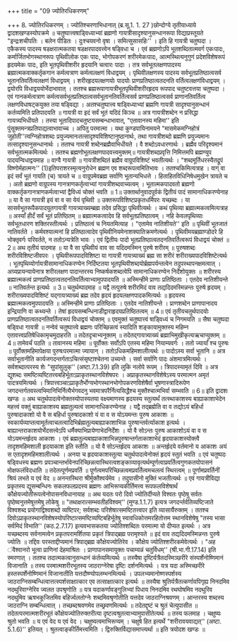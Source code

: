 +++
title = "09 ज्योतिरधिकरणम्"

+++
8. ज्योतिरधिकरणम् । ज्योतिश्चरणाभिधानात् (ब्र.सू.1. 1. 27 )छोन्दोग्ये तृतीयाध्याये द्वादशखण्डस्योपक्रमे ॥ चतुष्पात्त्वषाड्विध्याभ्यां ब्रह्मणो गायत्रीसादृश्यानुसन्धानरूपा विद्याप्रस्तूयते "इन्द्रःशचीपतिः । बलेन पीडितः । दुःश्चयवनो वृषा । समित्सुसासहिः'' । इति हि गायत्री चतुष्पदा । एकैकस्य पादस्य षडक्षरात्मकतया षडक्षरपादवत्त्वेन षड्विधा च । एवं ब्रह्मणोऽपि भूतशब्दितात्मवर्ग एकःपादः, कर्मार्जितभोगस्थानरूपः पृथिवीलोक एकः पादः, भोगोपकरणं शरीरमेकःपादः, आत्मस्थित्यनुगुणं प्रदेशविशेषरूपं हृदयमेकः पादः, इति भूतपृथिवीशरीर हृदयानि चत्वारः पादाः । तत्र सर्वभूतलक्षणपादस्य ब्रह्मात्मकवाक्कर्तृकगान कर्मत्वत्राण कर्मत्वलक्षणं विधाद्वयम् । पृथिवीलक्षणस्य पादस्य सर्वभूतप्रतिष्ठात्वसर्व भूतानतिवर्तित्वलक्षणं विधाद्वयम् । शरीरहृदयलक्षणयोः पादयोः प्राणप्रतिष्ठात्वतदनति वर्तित्वलक्षणंविधाद्वयम् । द्वयोरपि विधाद्वययोर्भेदाभावात् । ततश्च ब्रह्मरूपागायत्रीभूतपृथिवीशरीरहृदय रूपपाद चतुष्टवत्तया चतुष्पदा । एवं गानकर्मत्वत्राण कर्मत्वसर्वभूतप्रतिष्ठात्वसर्वभूतानतिवर्तित्वसर्व प्राणप्रतिष्ठात्वसर्व प्राणानतिवर्तित्व लक्षणविधाषट्कयुक्त तया षड्विद्या । अतश्चतुष्पात्त्व षाड्विध्याभ्यां ब्रह्मणि गायत्री सादृश्यानुसन्धानं कर्तव्यमिति प्रतिपादयति ॥ गायत्री वा इदं सर्वं भूतं यदिदं किञ्च ॥ अत्र गायत्रीशब्देन न प्रसिद्धा गायत्र्यभिधीयते । तस्या भूतादिपादचतुष्टयसम्बन्धाभावात्, "एतावानस्य महिमा'' इति पुंसूक्तमन्त्रप्रतिपाद्यत्वाभावाच्च । अपितु परमात्मा । यथा कुण्डपायिनामयने "मासमेकमग्निहोत्रं जुहोती''त्यग्निहोत्रशब्दः प्रयुज्यमानःतत्सादृश्यविशिष्टानुष्ठानार्थः, तथा गायत्रीशब्दो ब्रह्मणि प्रयुज्यमानः तत्सादृश्यानुसन्धानार्थः । ततश्च गायत्री शब्देनब्रह्मैवाभिधीयते । वै शब्दोऽवधारणार्थः । ब्रह्मैव परिदृश्यमानं सर्वभूतात्मकमित्यर्थः । ततश्च ब्रह्मणोभूतलक्षणपादवत्त्वमुक्तम्॥ गायत्रीशब्दप्रवृत्ति निमित्तमपि ब्रह्मण्युप पादयन्विधाद्वयमाह ॥ वाग्वै गायत्री ॥ गायत्रीशब्दितं ब्रह्मैव वाग्रूपविशिष्टं भवतीत्यर्थः । "शब्दमूर्तिधरस्यैतद्रूपं विष्णोर्महात्मनः'' (1)इतिपराशरस्मृत्यनुरोधेन ब्रह्मण एव शब्दरूपत्वमितिभावः । ततश्चकिमित्यत्राह । वाग् वा इदं सर्वं भूतं गायति (च) त्रायते च ॥ वाग्रूपमेवब्रह्म सर्वाणि भूतान्यभिधत्ते । हिताहितविधिनिषेधमुखेन त्रायते च । अतो ब्रह्मणो वाग्रूपस्य गानत्राणकर्तृत्वाभ्यां गायत्रीशब्दवाच्यत्वम् । भूतात्मकपादवतो ब्रह्मणो वाक्कर्तृकगानत्राणकर्मत्वाभ्यां द्वैविध्यं चोक्तं भवति ॥ 1॥ उक्तार्थानुवादपूर्वकं द्वितीयं पादं सामानाधिकरण्येनाह ॥ या वै सा गायत्री इयं वा व सा येयं पृथिवी ॥ उक्तरूपविशिष्टप्रकृतधर्मिपरः यच्छब्दः । या सासर्वभूतरूपैकपादयुतगायत्री गायत्र्याख्यम्ब्रह्म तदेव प्रसिद्धा पृथिवीत्यर्थः । कथं पृथिव्या ब्रह्मात्मकत्वमित्यत्राह ॥ अस्याँ हीदँ सर्वं भूतं प्रतिष्ठितम् ॥ ब्रह्मात्मकत्वादेव हि सर्वभूतप्रतिष्ठात्वम् । नहि केवलपृथिव्याः सर्वभूतधारण शक्तिरस्तीत्यर्थः । प्रतिष्ठात्वं च नियतमित्याह । "एतामेव नातिशीयते'' इति ॥ पृथिवीं भूतजातं नातिवर्तते । कर्मवश्यात्मनां हि प्रतिष्ठात्वादेव पृथिवीनियमेनाशक्यातिक्रमणेत्यर्थः । पृथिवीमयब्रह्माण्डोदरे हि भोक्तृवर्गः परिवर्तते, न ततोऽन्यत्रेति भावः । एवं द्वितीयः पादो भूतप्रतिष्ठात्वतदनतिवर्तित्वरूपं विधाद्वयं चोक्तं ॥ 2॥ अथ तृतीयं पादमाह ॥ या वै सा पृथिवीयं वाव सा यदिदमस्मिन् पुरुषे शरीरम् ॥ पुरुषशब्दः शरीरविशिष्टजीवपरः । पृथिवीरूपपादविशिष्टा या गायत्री गायत्र्याख्यं ब्रह्म सा शरीरं शरीराख्यपादविशिष्टेत्यर्थः । भूतपृथिव्योर्गायत्रीसामानाधिकरण्येन निर्दिष्टतया भूतपृथिवीशब्दयोर्ब्रह्मपर्यन्तत्वेन तदुपस्थापनक्षमत्वात् । अग्र्यप्रायन्यायेनात्र शरीरलक्षण पादान्तरस्य निष्कर्षकशब्दत्वेपि सामानाधिकरण्येन निर्देशोयुक्तः ॥ शरीरस्य ब्रह्मात्मकत्वं प्राणप्रतिष्ठात्वतदनतिवर्तित्वाभ्यामुपपादयति ॥ अस्मिन्हीमे प्राणाः प्रतिष्ठिताः । एतदेव नातिशीयन्ते ॥ नातिवर्तन्त इत्यर्थः ॥ 3॥ चतुर्थम्पादमाह ॥ यद्वै तत्पुरुषे शरीरमिदं वाव तद्यदिदमस्मिन्नन्तः पुरुषे हृदयम् । शरीराख्यपादविशिष्टं यद्गायत्र्याख्यं ब्रह्म तदेव हृदयं हृदयलक्षणपादकमित्यर्थः ॥ हृदयस्य ब्रह्मात्मकत्वमुपपादयति ॥ अस्मिन्हीमे प्राणाः प्रतिष्ठिताः । एतदेव नातिशीयन्ते । प्राणशब्देन प्राणापानादय इन्द्रियाणि वा कथ्यन्ते । तेषां हृदयसम्बन्धिनाडीद्वाराहृदयप्रतिष्ठितत्वम् ॥ 4॥ एवं तृतीयचतुर्थपादयोः प्राणप्रतिष्ठात्वतदनतिवर्तित्वरूपं विधाद्वयं चोक्तम् ॥ एवमुक्तं चतुष्पात्त्वं षाड्विध्यं च निगमयति ॥ सैषा चतुष्पदा षड्विधा गायत्री ॥ नन्वेवं चतुष्पात्त्वे ब्रह्मणः परिच्छिन्नत्वं स्यादिति शङ्कायामुक्तस्य महिम्न एतावत्त्वप्रतिषेधिकामृचमुदाहरति ॥ तदेतदृचाभ्यनूक्तम् ॥ तदेतद्गायत्र्याख्यं ब्रह्माभिमुखीकृत्यऋचाप्युक्तम् ॥ 4॥ तामेवर्चं पठति ॥ तावानस्य महिमा ॥ पूर्वोक्तः सर्वोऽपि एतस्य महिमा नियाम्यवर्गः । ततो ज्यायाँ श्च पुरुषः ॥ पूर्वोक्तमहिमापेक्षया पुरुषःपरमात्मा ज्यायान् । ततोऽधिकमहिमशालीत्यर्थः ॥ पादोऽस्य सर्वा भूतानि ॥ अत्र सर्वाभूतानीति कार्यजगदन्तर्गताऽचित्संसृष्टाश्चेतना उच्यन्ते । सर्वा सर्वाणि पादः अंशमात्रमित्यर्थः । सर्वशब्दात्परस्य शेः "सुपांसुलुक्'' (अष्टा.7.1.39) इति लुकि नलोपे रूपम् । त्रिपादस्यामृतं दिवि ॥ अत्र द्युशब्दः समष्टिव्यष्टितत्त्वबहिर्भूताऽप्राकृतस्थानविशेषपरः । अप्राकृतस्थानविशेषेऽस्य परमात्मन अमृतं पादत्रयमित्यर्थः । त्रिपात्त्वञ्चाऽप्राकृतैर्भोग्यभोगस्थानभोगोपकरणविशेषैर्वा भूषणास्त्रादिरूपेण जगदन्तर्गतवस्त्वभिमानिभिर्नित्यैर्भगवदनु भवमात्रपरैर्नित्यसिद्धैश्च मुक्तैश्चात्मभिर्वा सम्भवति ॥ 6॥ इति द्वादशः खण्डः ॥ अथ चतुर्थपादत्वेनोक्तस्योपास्यतया वक्ष्यमाणस्य हृदयस्य स्तुत्यर्थं तत्स्थाकाशस्य बाह्याकाशाभेदेन महत्त्वं वक्तुं बाह्याकाशस्य ब्रह्मतुल्यत्वं सामानाधिकरण्येनाह । यद्वै तद्ब्रह्मेति वा व तद्योऽयं बहिर्धा पुरुषादाकाशो यो वै स बहिर्धा पुरुषादकाशो यं वा व स योऽयमन्तः पुरुष आकाशः ॥ स्वकार्यव्याप्तत्वामूर्तत्वाचलत्वादिभिर्ब्रह्मतुल्यबाह्याकाशाभिन्नः पुरुषान्तर्वर्त्याकाश इत्यर्थः । बाह्यान्तराकाशयोर्भेदसत्त्वेऽपि धर्मैक्याभिप्रायेणाभेदनिर्देशः । यो वै सोऽन्तः पुरुष आकाशोऽयं वा व स योऽयमन्तर्हृदय आकाशः । एवं ब्रह्मतुल्यबाह्याकाशाभिन्नपुरुषान्तर्गताकाशाभेदं हृदयाकाशस्योक्त्वै तादृशमहिमशाली हृदयाकाश इति स्तौति ॥ यो वै सोऽन्तर्हृदय आकाशः ॥ अन्तर्हृदये वर्तमानो य आकाशः अयं स एतादृशमहिमशालीत्यर्थः । अनया च हृदयाकाशस्तुत्या चतुर्थपादत्वेनोक्तं हृदयं स्तुतं भवति ॥ एवं चतुष्पदः षड्विधस्य ब्रह्मणः प्रपञ्चान्तर्भावेनपरिच्छिन्नत्वास्थिरत्वशङ्काव्यावृत्यर्थम्पूर्णत्वाप्रवर्तित्वगुणकतयोपासनं मोक्षफलंविदधाति ॥ तदेतत्पूर्णमप्रवर्ति ॥ पूर्णत्वमपरिच्छिन्नत्वमप्रवर्तित्वमचलत्वं स्थिरत्वम् ॥ पूर्णामप्रवर्तिनीं श्रियं लभते य एवं वेद ॥ अनन्तस्थिरा श्रीर्मुक्तैश्वर्यमेव । तदुपासीनो मुक्तिं भजतीत्यर्थः ॥ एवं गायत्रीविद्या प्रकृतस्य द्युसम्बन्धिनः सकलफलप्रदस्य ब्रह्मणः आभिरूप्यकीर्तिमत्त्व रूपफलविशेषार्थं कौक्षेयज्योतीरूपत्वेनोपासनविधानायाह ॥ अथ यदतः परो दिवो ज्योतिर्दीप्यते विश्वतः पृष्ठेषु सर्वतः पृष्ठेष्वनुत्तमेषूत्तमेषु लोकेषु ॥ "तथाक्षरात्सम्भवतीहविश्वम्'' (मुण्ड.1.1.7) इत्यत्र जगदर्न्तर्वतिव्यष्टिजाते विश्वशब्द प्रयोगाद्विश्वशब्दो व्यष्टिपर; सर्वशब्दः परिशेषात्समष्टितत्त्वपर इति व्यासार्यैरुक्तम् । ततश्च दिवोऽप्राकृतस्थानविशेषस्योपरिष्टात्समष्टिव्यष्टिबहिर्भूतेषु स्वावधिकोत्तमरहितोत्तम स्थानविशेषेषु "तस्य भासा सर्वमिदं विभाति'' (कठ.2.7.17) इत्यवभासकतया ज्योतिश्शब्दितः परमात्मा यो दीप्यत इत्यर्थः । अत्र यच्छब्दस्य सर्वनामत्वेन प्रकृतपरामर्शितया प्रकृतं त्रिपाद्ब्रह्म परामृश्यते ॥ इदं वाव तद्यदिदमस्मिन्नन्तः पुरुषे ज्योतिः ॥ तद्दिवः परस्ताद्दीप्यमानं त्रिपाद्ब्रह्म कौक्षेयज्योतिरेव । कौक्षेय ज्योतिश्शरीरकमेवेत्यर्थः । "अह ंवैश्वानरो भूत्वा प्राणिनां देहमाश्रितः । प्राणापानसमायुक्तः पचाम्यन्नं चतुर्विधम्'' (श्री.भा.गी.17.14) इति स्मरणात् । ततश्च तदात्मकत्वानुसन्धानं कंर्तव्यमित्यर्थः ॥ तस्यैषा दृष्टिर्यत्रैतदस्मिञ्छरीरे संस्पर्शेनोष्णिमानं विजानाति ॥ तस्य परमात्मशरीरभूतस्य जाठराग्नेरेषा दृष्टिः दर्शनमित्यर्थः । यत्र यदा अस्मिच्छरीरे हस्तस्पर्शेनोष्णिमानं विजानातीति यत्तदौष्ण्योपलम्भनमित्यर्थः । उपलभ्यमानोष्णस्पर्शस्य जाठराग्निसम्बन्धित्वात्तत्स्पर्शसाक्षात्कार एव तत्साक्षात्कार इत्यर्थः ॥ तस्यैषा श्रुतिर्यत्रैतत्कर्णावपिगृह्य निनदमिव नदथुरिवाग्नेरिव ज्वलत उपश्रृणोति ॥ यत्र यदाकर्णावङ्गुलिभ्यां पिधाय निनदमिव रथघोषमिव नदथुरिव नदथुमिव ऋषभकूजितमिव बहिर्ज्वलतोग्नेः शब्दमिवश्रृणोतीति यत्तदेव जाठराग्निश्रवणम् । आन्तरस्य शब्दस्य जाठराग्नि सम्बन्धित्वात् । तच्छब्दश्रवणमेव तच्छ्रवणमित्यर्थः ॥ तदेतद्दृष्टं च श्रुतं चेत्युपासीत ॥ तदेतत्परमात्मशरीरभूतं कौक्षेयज्योतिरुक्तरीत्या दृष्टत्वश्रुतत्वाभ्यामुपासीतेत्यर्थः ॥ तस्य फलमाह । चक्षुष्यः श्रुतो भवति ॥ य एवं वेद य एवं वेद । चक्षुष्यत्वमाभिरूप्यम् । चक्षुषे हित इत्यर्थे "शरीरावयवाद्यत्'' (अष्टा. 5.1.6)'' इतियत् । श्रुतत्वाङ्कीर्तिमत्त्वमिति । द्विरुक्तिर्विद्यासमाप्त्यर्था ॥ इति त्रयोदश खण्डः ॥